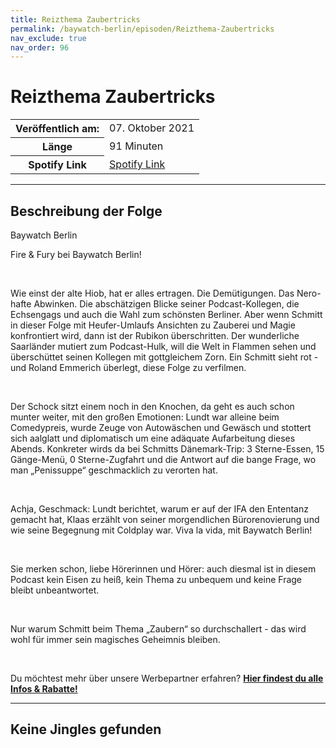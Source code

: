 ```yaml
---
title: Reizthema Zaubertricks
permalink: /baywatch-berlin/episoden/Reizthema-Zaubertricks
nav_exclude: true
nav_order: 96
---
```


# Reizthema Zaubertricks
<table class="resp-table dcf-table dcf-table-responsive dcf-table-bordered dcf-table-striped dcf-w-100%">
                    <tbody>
                        <tr>
                            <th scope="row">Veröffentlich am:</th>
                            <td data-label="Veröffentlich am:">07. Oktober 2021</td>
                        </tr>
                        <tr>
                            <th scope="row">Länge </th>
                            <td data-label="Länge ">91 Minuten</td>
                        </tr><tr>
                                <th scope="row">Spotify Link</th>
                                <td data-label="Spotify Link"><a href="https://open.spotify.com/episode/6q3tcFotxP8oADyldWdKNx">Spotify Link</a></td>
                            </tr></tbody>
                </table>

***

## Beschreibung der Folge

<div>
Baywatch Berlin <br> <p>Fire &amp; Fury bei Baywatch Berlin!</p> <br> <p>Wie einst der alte Hiob, hat er alles ertragen. Die Demütigungen. Das Nero-hafte Abwinken. Die abschätzigen Blicke seiner Podcast-Kollegen, die Echsengags und auch die Wahl zum schönsten Berliner. Aber wenn Schmitt in dieser Folge mit Heufer-Umlaufs Ansichten zu Zauberei und Magie konfrontiert wird, dann ist der Rubikon überschritten. Der wunderliche Saarländer mutiert zum Podcast-Hulk, will die Welt in Flammen sehen und überschüttet seinen Kollegen mit gottgleichem Zorn. Ein Schmitt sieht rot - und Roland Emmerich überlegt, diese Folge zu verfilmen.</p> <br> <p>Der Schock sitzt einem noch in den Knochen, da geht es auch schon munter weiter, mit den großen Emotionen: Lundt war alleine beim Comedypreis, wurde Zeuge von Autowäschen und Gewäsch und stottert sich aalglatt und diplomatisch um eine adäquate Aufarbeitung dieses Abends. Konkreter wirds da bei Schmitts Dänemark-Trip: 3 Sterne-Essen, 15 Gänge-Menü, 0 Sterne-Zugfahrt und die Antwort auf die bange Frage, wo man „Penissuppe“ geschmacklich zu verorten hat.</p> <br> <p>Achja, Geschmack: Lundt berichtet, warum er auf der IFA den Ententanz gemacht hat, Klaas erzählt von seiner morgendlichen Bürorenovierung und wie seine Begegnung mit Coldplay war. Viva la vida, mit Baywatch Berlin!</p> <br> <p>Sie merken schon, liebe Hörerinnen und Hörer: auch diesmal ist in diesem Podcast kein Eisen zu heiß, kein Thema zu unbequem und keine Frage bleibt unbeantwortet. </p> <br> <p>Nur warum Schmitt beim Thema „Zaubern“ so durchschallert - das wird wohl für immer sein magisches Geheimnis bleiben.</p> <br> <p>Du möchtest mehr über unsere Werbepartner erfahren? <a href="https://linktr.ee/BaywatchBerlin"><strong>Hier findest du alle Infos & Rabatte!</strong></a></p>  
</div>

***

## Keine Jingles gefunden